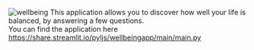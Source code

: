 ![wellbeing](https://files.schudio.com/littleport-east-cambs/images/Wellbeing.jpg)
This application allows you to discover how well your life is balanced, by answering a few questions.</br>
You can find the application here https://share.streamlit.io/pyljs/wellbeingapp/main/main.py
